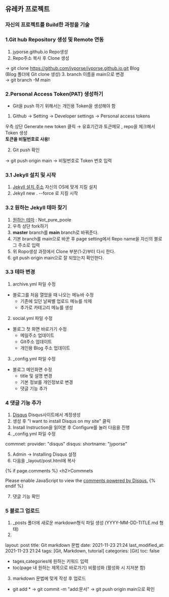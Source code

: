 ## 유레카 프로젝트 
### 자신의 프로젝트를 Build한 과정을 기술

### 1.Git hub Repository 생성 및 Remote 연동
1. jyporse.github.io Repo생성
2. Repo주소 복사 후 Clone 생성  

→ git clone https://github.com/jyporse/jyporse.github.io.git Blog  
(Blog 폴더에 Git clone 생성)
3. branch 이름을 main으로 변경  
→ git branch -M main

### 2.Personal Access Token(PAT) 생성하기 
* Git을 push 하기 위해서는 개인용 Token을 생성해야 함
1. Github → Setting → Developer settings → Personal access tokens  

우측 상단 Generate new token 클릭 → 유효기간과 토큰메모 , repo을 체크해서 Token 생성  
__토큰을 비밀번호로 사용!__

2. Git push 확인  

→ git push origin main → 비밀번호로 Token 번호 입력

### 3.1 Jekyll 설치 및 시작
1. [Jekyll 설치 주소](https://jekyllrb-ko.github.io/) 자신의 OS에 맞게 지킬 설치
2. Jekyll new . --force 로 지킬 시작

### 3.2 원하는 Jekyll 테마 찾기
1. [원하는 테마](https://github.com/vszhub/not-pure-poole) : Not_pure_poole 
2. 우측 상단 fork하기 
3. __master__ branch를 __main__ branch로 바꿔준다. 
4. 기본 branch를 main으로 바꾼 후 page setting에서 Repo name을 자신의 블로그 주소로 입력
5. 위 Ropo생성 과정에서 Clone 부분(1-2)부터 다시 한다.
6. git push origin main으로 잘 되었는지 확인한다.

### 3.3 테마 변경
1. archive.yml 파일 수정
  * 블로그를 처음 열었을 때 나오는 메뉴바 수정 
    * 기존에 있던 날짜별 업로드 메뉴를 삭제
    * 추가로 카테고리 메뉴를 생성
2. social.yml 파일 수정
  * 블로그 첫 화면 바로가기 수정
    * 메일주소 업데이트
    * Git주소 업데이트
    * 개인용 Blog 주소 업데이트
3. _config.yml 파일 수정
  * 블로그 메인화면 수정
    * title 및 설명 변경
    * 기본 정보를 개인정보로 변경
    * 댓글 기능 추가

### 4 댓글 기능 추가
1. [Disqus](https://disqus.com/) Disqus사이트에서 계정생성
2. 생성 후 "I want to install Disqus on my site" 클릭
3. Install Instruction을 읽어본 후 Configure를 눌러 다음을 진행
4. _config.yml 파일 수정  


commnet:
  provider:    "disqus"
  disqus:
    shortname: "jyporse"

5. Admin → Installing Disqus 설정
6. 다음을 _layout/post.html에 복사


{% if page.comments  %}
\<h2>Commnets</h2>
<div id="disqus_thread"></div>
<script>
    /**
    *  RECOMMENDED CONFIGURATION VARIABLES: EDIT AND UNCOMMENT THE SECTION BELOW TO INSERT DYNAMIC VALUES FROM YOUR PLATFORM OR CMS.
    *  LEARN WHY DEFINING THESE VARIABLES IS IMPORTANT: https://disqus.com/admin/universalcode/#configuration-variables    */
    let PAGE_URL = "{{site.url}}{{page.url}}"
    let PAGE_IDENTIFIER = "{{page.url}}"
    var disqus_config = function () {
    this.page.url = PAGE_URL;  // Replace PAGE_URL with your page's canonical URL variable
    this.page.identifier = PAGE_IDENTIFIER; // Replace PAGE_IDENTIFIER with your page's unique identifier variable
    };
    
    (function() { // DON'T EDIT BELOW THIS LINE
    var d = document, s = d.createElement('script');
    s.src = 'https://jyporse.disqus.com/embed.js';
    s.setAttribute('data-timestamp', +new Date());
    (d.head || d.body).appendChild(s);
    })();
</script>
<noscript>Please enable JavaScript to view the <a href="https://disqus.com/?ref_noscript">comments powered by Disqus.</a></noscript>
{% endif %}

7. 댓글 기능 확인

### 5 블로그 업로드
1. _posts 폴더에 새로운 markdown형식 파일 생성 (YYYY-MM-DD-TITLE.md 형태)
2.   
layout: post
title: Git markdown 문법
date: 2021-11-23 21:24
last_modified_at: 2021-11-23 21:24
tags: [Git, Markdown, tutorial]
categories: [Git]
toc:  false


* tages,categories에 원하는 키워드 입력
* toc(page 내 원하는 제목으로 바로가기) 비활성화 (활성화 시 지저분 함)

3. markdown 문법에 맞게 작성 후 업로드
* git add * → git commit -m "add:문서" → git push origin main으로 확인